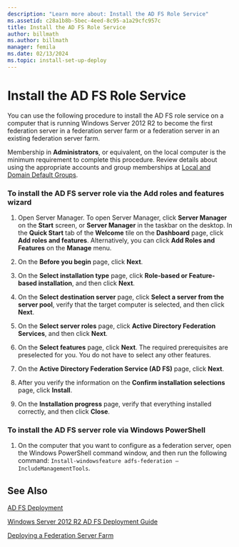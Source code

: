 ```yaml
---
description: "Learn more about: Install the AD FS Role Service"
ms.assetid: c28a1b8b-5bec-4eed-8c95-a1a29cfc957c
title: Install the AD FS Role Service
author: billmath
ms.author: billmath
manager: femila
ms.date: 02/13/2024
ms.topic: install-set-up-deploy
---
```


# Install the AD FS Role Service

You can use the following procedure to install the AD FS role service on a computer that is running  Windows Server 2012 R2  to become the first federation server in a federation server farm or a federation server in an existing federation server farm.

Membership in **Administrators**, or equivalent, on the local computer is the minimum requirement to complete this procedure.  Review details about using the appropriate accounts and group memberships at [Local and Domain Default Groups](/previous-versions/orphan-topics/ws.10/dd728026(v=ws.10)).

### To install the AD FS server role via the Add roles and features wizard

1.  Open Server Manager. To open Server Manager, click **Server Manager** on the **Start** screen, or **Server Manager** in the taskbar on the desktop. In the **Quick Start** tab of the **Welcome** tile on the **Dashboard** page, click **Add roles and features**. Alternatively, you can click **Add Roles and Features** on the **Manage** menu.

2.  On the **Before you begin** page, click **Next**.

3.  On the **Select installation type** page, click **Role\-based or Feature\-based installation**, and then click **Next**.

4.  On the **Select destination server** page, click **Select a server from the server pool**, verify that the target computer is selected, and then click **Next**.

5.  On the **Select server roles** page, click **Active Directory Federation Services**, and then click **Next**.

6.  On the **Select features** page, click **Next**. The required prerequisites are preselected for you. You do not have to select any other features.

7.  On the **Active Directory Federation Service \(AD FS\)** page, click **Next**.

8.  After you verify the information on the **Confirm installation selections** page, click **Install**.

9. On the **Installation progress** page, verify that everything installed correctly, and then click **Close**.

### To install the AD FS server role via Windows PowerShell

1.  On the computer that you want to configure as a federation server, open the Windows PowerShell command window, and then run the following command: `Install-windowsfeature adfs-federation –IncludeManagementTools`.

## See Also

[AD FS Deployment](../../ad-fs/AD-FS-Deployment.md)

[Windows Server 2012 R2 AD FS Deployment Guide](../../ad-fs/deployment/Windows-Server-2012-R2-AD-FS-Deployment-Guide.md)

[Deploying a Federation Server Farm](../../ad-fs/deployment/Deploying-a-Federation-Server-Farm.md)

